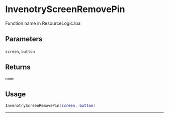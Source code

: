# InvenotryScreenRemovePin
Function name in ResourceLogic.lua
## Parameters
`screen`, `button`
## Returns
`none`
## Usage
```lua
InvenotryScreenRemovePin(screen, button)
```
---
